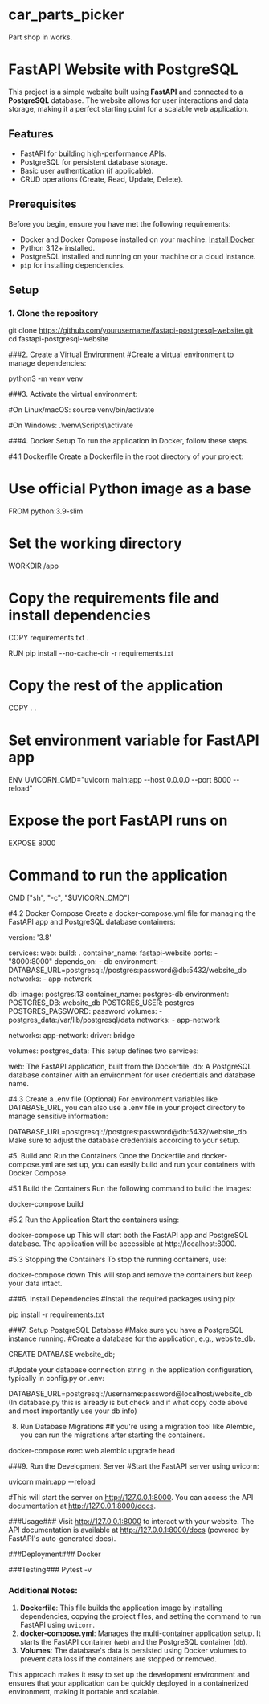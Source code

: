 # car_parts_picker
Part shop in works.
# FastAPI Website with PostgreSQL

This project is a simple website built using **FastAPI** and connected to a **PostgreSQL** database. The website allows for user interactions and data storage, making it a perfect starting point for a scalable web application.

## Features
- FastAPI for building high-performance APIs.
- PostgreSQL for persistent database storage.
- Basic user authentication (if applicable).
- CRUD operations (Create, Read, Update, Delete).

## Prerequisites

Before you begin, ensure you have met the following requirements:
- Docker and Docker Compose installed on your machine. [Install Docker](https://docs.docker.com/get-docker/)
- Python 3.12+ installed.
- PostgreSQL installed and running on your machine or a cloud instance.
- `pip` for installing dependencies.

## Setup

### 1. Clone the repository

  git clone https://github.com/yourusername/fastapi-postgresql-website.git
  cd fastapi-postgresql-website


###2. Create a Virtual Environment
#Create a virtual environment to manage dependencies:

python3 -m venv venv


###3. Activate the virtual environment:

#On Linux/macOS:
source venv/bin/activate

#On Windows:
.\venv\Scripts\activate

###4. Docker Setup
To run the application in Docker, follow these steps.

#4.1 Dockerfile
Create a Dockerfile in the root directory of your project:

# Use official Python image as a base
FROM python:3.9-slim

# Set the working directory
WORKDIR /app

# Copy the requirements file and install dependencies
COPY requirements.txt .

RUN pip install --no-cache-dir -r requirements.txt

# Copy the rest of the application
COPY . .

# Set environment variable for FastAPI app
ENV UVICORN_CMD="uvicorn main:app --host 0.0.0.0 --port 8000 --reload"

# Expose the port FastAPI runs on
EXPOSE 8000

# Command to run the application
CMD ["sh", "-c", "$UVICORN_CMD"]

#4.2 Docker Compose
Create a docker-compose.yml file for managing the FastAPI app and PostgreSQL database containers:

version: '3.8'

services:
  web:
    build: .
    container_name: fastapi-website
    ports:
      - "8000:8000"
    depends_on:
      - db
    environment:
      - DATABASE_URL=postgresql://postgres:password@db:5432/website_db
    networks:
      - app-network

  db:
    image: postgres:13
    container_name: postgres-db
    environment:
      POSTGRES_DB: website_db
      POSTGRES_USER: postgres
      POSTGRES_PASSWORD: password
    volumes:
      - postgres_data:/var/lib/postgresql/data
    networks:
      - app-network

networks:
  app-network:
    driver: bridge

volumes:
  postgres_data:
This setup defines two services:

web: The FastAPI application, built from the Dockerfile.
db: A PostgreSQL database container with an environment for user credentials and database name.

#4.3 Create a .env file (Optional)
For environment variables like DATABASE_URL, you can also use a .env file in your project directory to manage sensitive information:

DATABASE_URL=postgresql://postgres:password@db:5432/website_db
Make sure to adjust the database credentials according to your setup.

#5. Build and Run the Containers
Once the Dockerfile and docker-compose.yml are set up, you can easily build and run your containers with Docker Compose.

#5.1 Build the Containers
Run the following command to build the images:

docker-compose build

#5.2 Run the Application
Start the containers using:

docker-compose up
This will start both the FastAPI app and PostgreSQL database. The application will be accessible at http://localhost:8000.

#5.3 Stopping the Containers
To stop the running containers, use:

docker-compose down
This will stop and remove the containers but keep your data intact.


###6. Install Dependencies
#Install the required packages using pip:

pip install -r requirements.txt


###7. Setup PostgreSQL Database
#Make sure you have a PostgreSQL instance running.
#Create a database for the application, e.g., website_db.

CREATE DATABASE website_db;

#Update your database connection string in the application configuration, typically in config.py or .env:

DATABASE_URL=postgresql://username:password@localhost/website_db
(In database.py this is already is but check and if what copy code above and most importantly use your db info)


8. Run Database Migrations
#If you're using a migration tool like Alembic, you can run the migrations after starting the containers.

docker-compose exec web alembic upgrade head


###9. Run the Development Server
#Start the FastAPI server using uvicorn:

uvicorn main:app --reload

#This will start the server on http://127.0.0.1:8000. You can access the API documentation at http://127.0.0.1:8000/docs.



###Usage###
Visit http://127.0.0.1:8000 to interact with your website.
The API documentation is available at http://127.0.0.1:8000/docs (powered by FastAPI's auto-generated docs).

###Deployment###
Docker

###Testing###
Pytest -v <file name>




### Additional Notes:
1. **Dockerfile**: This file builds the application image by installing dependencies, copying the project files, and setting the command to run FastAPI using `uvicorn`.
2. **docker-compose.yml**: Manages the multi-container application setup. It starts the FastAPI container (`web`) and the PostgreSQL container (`db`).
3. **Volumes**: The database's data is persisted using Docker volumes to prevent data loss if the containers are stopped or removed.

This approach makes it easy to set up the development environment and ensures that your application can be quickly deployed in a containerized environment, making it portable and scalable.
